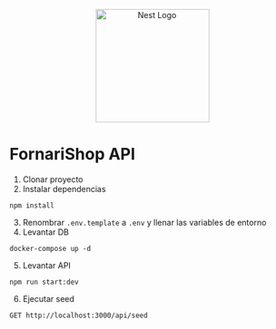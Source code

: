 <p align="center">
  <a href="http://nestjs.com/" target="blank"><img src="https://nestjs.com/img/logo-small.svg" width="200" alt="Nest Logo" /></a>
</p>

# FornariShop API

1. Clonar proyecto
2. Instalar dependencias
```
npm install
```
3. Renombrar ```.env.template``` a ```.env``` y llenar las variables de entorno
4. Levantar DB
```
docker-compose up -d
```
5. Levantar API
```
npm run start:dev
```
6. Ejecutar seed
```
GET http://localhost:3000/api/seed
```
